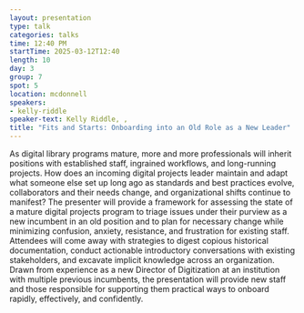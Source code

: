 ```yaml
---
layout: presentation
type: talk
categories: talks
time: 12:40 PM
startTime: 2025-03-12T12:40 
length: 10
day: 3
group: 7
spot: 5
location: mcdonnell
speakers:
- kelly-riddle
speaker-text: Kelly Riddle, , 
title: "Fits and Starts: Onboarding into an Old Role as a New Leader"
---
```

As digital library programs mature, more and more professionals will inherit positions with established staff, ingrained workflows, and long-running projects. How does an incoming digital projects leader maintain and adapt what someone else set up long ago as standards and best practices evolve, collaborators and their needs change, and organizational shifts continue to manifest? The presenter will provide a framework for assessing the state of a mature digital projects program to triage issues under their purview as a new incumbent in an old position and to plan for necessary change while minimizing confusion, anxiety, resistance, and frustration for existing staff. Attendees will come away with strategies to digest copious historical documentation, conduct actionable introductory conversations with existing stakeholders, and excavate implicit knowledge across an organization. Drawn from experience as a new Director of Digitization at an institution with multiple previous incumbents, the presentation will provide new staff and those responsible for supporting them practical ways to onboard rapidly, effectively, and confidently.
